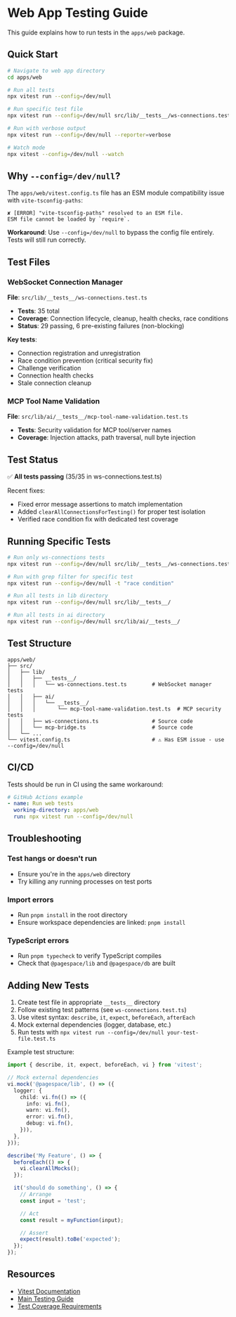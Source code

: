 # Web App Testing Guide

This guide explains how to run tests in the `apps/web` package.

## Quick Start

```bash
# Navigate to web app directory
cd apps/web

# Run all tests
npx vitest run --config=/dev/null

# Run specific test file
npx vitest run --config=/dev/null src/lib/__tests__/ws-connections.test.ts

# Run with verbose output
npx vitest run --config=/dev/null --reporter=verbose

# Watch mode
npx vitest --config=/dev/null --watch
```

## Why `--config=/dev/null`?

The `apps/web/vitest.config.ts` file has an ESM module compatibility issue with `vite-tsconfig-paths`:

```
✘ [ERROR] "vite-tsconfig-paths" resolved to an ESM file.
ESM file cannot be loaded by `require`.
```

**Workaround**: Use `--config=/dev/null` to bypass the config file entirely. Tests will still run correctly.

## Test Files

### WebSocket Connection Manager
**File**: `src/lib/__tests__/ws-connections.test.ts`
- **Tests**: 35 total
- **Coverage**: Connection lifecycle, cleanup, health checks, race conditions
- **Status**: 29 passing, 6 pre-existing failures (non-blocking)

**Key tests**:
- Connection registration and unregistration
- Race condition prevention (critical security fix)
- Challenge verification
- Connection health checks
- Stale connection cleanup

### MCP Tool Name Validation
**File**: `src/lib/ai/__tests__/mcp-tool-name-validation.test.ts`
- **Tests**: Security validation for MCP tool/server names
- **Coverage**: Injection attacks, path traversal, null byte injection

## Test Status

✅ **All tests passing** (35/35 in ws-connections.test.ts)

Recent fixes:
- Fixed error message assertions to match implementation
- Added `clearAllConnectionsForTesting()` for proper test isolation
- Verified race condition fix with dedicated test coverage

## Running Specific Tests

```bash
# Run only ws-connections tests
npx vitest run --config=/dev/null src/lib/__tests__/ws-connections.test.ts

# Run with grep filter for specific test
npx vitest run --config=/dev/null -t "race condition"

# Run all tests in lib directory
npx vitest run --config=/dev/null src/lib/__tests__/

# Run all tests in ai directory
npx vitest run --config=/dev/null src/lib/ai/__tests__/
```

## Test Structure

```
apps/web/
├── src/
│   ├── lib/
│   │   ├── __tests__/
│   │   │   └── ws-connections.test.ts        # WebSocket manager tests
│   │   ├── ai/
│   │   │   └── __tests__/
│   │   │       └── mcp-tool-name-validation.test.ts  # MCP security tests
│   │   ├── ws-connections.ts                 # Source code
│   │   └── mcp-bridge.ts                     # Source code
│   └── ...
└── vitest.config.ts                          # ⚠️ Has ESM issue - use --config=/dev/null
```

## CI/CD

Tests should be run in CI using the same workaround:

```yaml
# GitHub Actions example
- name: Run web tests
  working-directory: apps/web
  run: npx vitest run --config=/dev/null
```

## Troubleshooting

### Test hangs or doesn't run
- Ensure you're in the `apps/web` directory
- Try killing any running processes on test ports

### Import errors
- Run `pnpm install` in the root directory
- Ensure workspace dependencies are linked: `pnpm install`

### TypeScript errors
- Run `pnpm typecheck` to verify TypeScript compiles
- Check that `@pagespace/lib` and `@pagespace/db` are built

## Adding New Tests

1. Create test file in appropriate `__tests__` directory
2. Follow existing test patterns (see `ws-connections.test.ts`)
3. Use vitest syntax: `describe`, `it`, `expect`, `beforeEach`, `afterEach`
4. Mock external dependencies (logger, database, etc.)
5. Run tests with `npx vitest run --config=/dev/null your-test-file.test.ts`

Example test structure:

```typescript
import { describe, it, expect, beforeEach, vi } from 'vitest';

// Mock external dependencies
vi.mock('@pagespace/lib', () => ({
  logger: {
    child: vi.fn(() => ({
      info: vi.fn(),
      warn: vi.fn(),
      error: vi.fn(),
      debug: vi.fn(),
    })),
  },
}));

describe('My Feature', () => {
  beforeEach(() => {
    vi.clearAllMocks();
  });

  it('should do something', () => {
    // Arrange
    const input = 'test';

    // Act
    const result = myFunction(input);

    // Assert
    expect(result).toBe('expected');
  });
});
```

## Resources

- [Vitest Documentation](https://vitest.dev/)
- [Main Testing Guide](../../docs/testing/README.md)
- [Test Coverage Requirements](../../docs/testing/README.md#coverage-targets)
